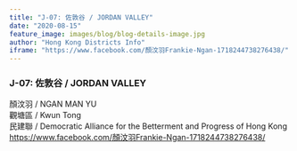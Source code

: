 ```yaml
---
title: "J-07: 佐敦谷 / JORDAN VALLEY"
date: "2020-08-15"
feature_image: images/blog/blog-details-image.jpg
author: "Hong Kong Districts Info"
iframe: "https://www.facebook.com/顏汶羽Frankie-Ngan-1718244738276438/"
---
```


### J-07: 佐敦谷 / JORDAN VALLEY  
顏汶羽 / NGAN MAN YU  
觀塘區 / Kwun Tong  
民建聯 / Democratic Alliance for the Betterment and Progress of Hong Kong  
https://www.facebook.com/顏汶羽Frankie-Ngan-1718244738276438/

